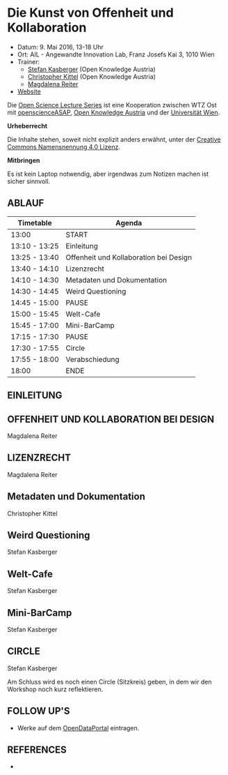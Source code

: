 Die Kunst von Offenheit und Kollaboration
==============================

- Datum: 9. Mai 2016, 13-18 Uhr
- Ort: AIL - Angewandte Innovation Lab, Franz Josefs Kai 3, 1010 Wien
- Trainer: 
	- [Stefan Kasberger](http://stefankasberger.at) (Open Knowledge Austria)
	- [Christopher Kittel](https://twitter.com/chris_kittel)  (Open Knowledge Austria)
	- [Magdalena Reiter](http://magdalenareiter.at/)
- [Website](http://www.wtz-ost.at/veranstaltungen/die-kunst-von-offenheit-und-kollaboration/)

Die [Open Science Lecture Series](http://openscienceasap.org/education/courses/open-science-lecture-series-wtz-ost/) ist eine Kooperation zwischen WTZ Ost mit [openscienceASAP](http://openscienceasap.org), [Open Knowledge Austria](http://okfn.at) und der [Universität Wien](https://www.univie.ac.at/).

**Urheberrecht**

Die Inhalte stehen, soweit nicht explizit anders erwähnt, unter der [Creative Commons Namensnennung 4.0 Lizenz](https://creativecommons.org/licenses/by/4.0/).

**Mitbringen**

Es ist kein Laptop notwendig, aber irgendwas zum Notizen machen ist sicher sinnvoll.

## ABLAUF

| Timetable     | Agenda       |
|---------------|--------------|
| 13:00         | START |
| 13:10 - 13:25 | Einleitung |
| 13:25 - 13:40 | Offenheit und Kollaboration bei Design |
| 13:40 - 14:10 | Lizenzrecht |
| 14:10 - 14:30 | Metadaten und Dokumentation |
| 14:30 - 14:45 | Weird Questioning |
| 14:45 - 15:00 | PAUSE |
| 15:00 - 15:45 | Welt-Cafe |
| 15:45 - 17:00 | Mini-BarCamp |
| 17:15 - 17:30 | PAUSE |
| 17:30 - 17:55 | Circle |
| 17:55 - 18:00 | Verabschiedung |
| 18:00         | ENDE |


## EINLEITUNG


## OFFENHEIT UND KOLLABORATION BEI DESIGN

Magdalena Reiter

## LIZENZRECHT

Magdalena Reiter

## Metadaten und Dokumentation

Christopher Kittel

## Weird Questioning

Stefan Kasberger

## Welt-Cafe

Stefan Kasberger

## Mini-BarCamp

Stefan Kasberger

## CIRCLE

Stefan Kasberger

Am Schluss wird es noch einen Circle (Sitzkreis) geben, in dem wir den Workshop noch kurz reflektieren.

## FOLLOW UP'S
- Werke auf dem [OpenDataPortal](http://opendataportal.at) eintragen.

## REFERENCES
- []()




